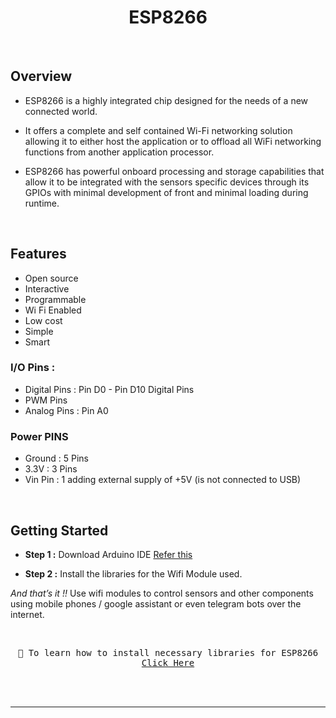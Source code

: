 <p align="center">
    <h1 align="center">ESP8266</h1>
</p>

<br />

## Overview

- ESP8266 is a highly integrated chip designed for the needs of a new connected world.

- It offers a complete and self contained Wi-Fi networking solution allowing it to either host the application or to offload all WiFi networking functions from another application processor.

- ESP8266 has powerful onboard processing and storage capabilities that allow it to be integrated with the sensors specific devices through its GPIOs with minimal development of front and minimal loading during runtime.

<br />

## Features

- Open source
- Interactive
- Programmable
- Wi Fi Enabled
- Low cost
- Simple
- Smart

### I/O Pins :
- Digital Pins : Pin D0 - Pin D10 Digital Pins
- PWM Pins
- Analog Pins : Pin A0

### Power PINS
- Ground : 5 Pins
- 3.3V : 3 Pins
- Vin Pin : 1 adding external supply of +5V (is not connected to USB)

<br />

## Getting Started 

- **Step 1 :** Download Arduino IDE [Refer this](./../Lesson-4/1.%20Install%20Arduino%20IDE.md)

- **Step 2 :** Install the libraries for the Wifi Module used.

*And that’s it !!*
Use wifi modules to control sensors and other components using mobile phones / google assistant or even telegram bots over the internet.

<br />

<p  style="font-family:monospace" align = "center">
    🔰 To learn how to install necessary libraries for ESP8266  
    <a href = "https://www.youtube.com/watch?v=RVSCjCpZ_nQ">
        Click Here
    </a>
</p>

<br /><br />

---
